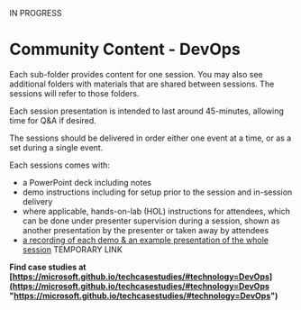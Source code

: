 IN PROGRESS

# Community Content - DevOps #

Each sub-folder provides content for one session.  You may also see additional folders with materials that are shared between sessions.  The sessions will refer to those folders.

Each session presentation is intended to last around 45-minutes, allowing time for Q&A if desired.

The sessions should be delivered in order either one event at a time, or as a set during a single event.

Each sessions comes with:
- a PowerPoint deck including notes
- demo instructions including for setup prior to the session and in-session delivery
- where applicable, hands-on-lab (HOL) instructions for attendees, which can be done under presenter supervision during a session, shown as another presentation by the presenter or taken away by attendees
- [a recording of each demo & an example presentation of the whole session](https://1drv.ms/f/s!At9l5k2NXNnEqvICdrnQ3OdIX3RQjA)
TEMPORARY LINK

**Find case studies at [https://microsoft.github.io/techcasestudies/#technology=DevOps](https://microsoft.github.io/techcasestudies/#technology=DevOps "https://microsoft.github.io/techcasestudies/#technology=DevOps")**




